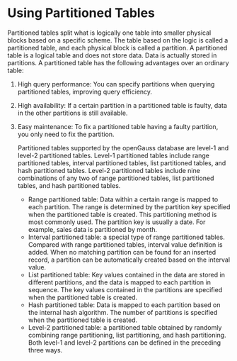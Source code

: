 # Using Partitioned Tables<a name="EN-US_TOPIC_0000001119972376"></a>

Partitioned tables split what is logically one table into smaller physical blocks based on a specific scheme. The table based on the logic is called a partitioned table, and each physical block is called a partition. A partitioned table is a logical table and does not store data. Data is actually stored in partitions. A partitioned table has the following advantages over an ordinary table:

1.  High query performance: You can specify partitions when querying partitioned tables, improving query efficiency.
2.  High availability: If a certain partition in a partitioned table is faulty, data in the other partitions is still available.
3.  Easy maintenance: To fix a partitioned table having a faulty partition, you only need to fix the partition.

    Partitioned tables supported by the openGauss database are level-1 and level-2 partitioned tables. Level-1 partitioned tables include range partitioned tables, interval partitioned tables, list partitioned tables, and hash partitioned tables. Level-2 partitioned tables include nine combinations of any two of range partitioned tables, list partitioned tables, and hash partitioned tables.

    -   Range partitioned table: Data within a certain range is mapped to each partition. The range is determined by the partition key specified when the partitioned table is created. This partitioning method is most commonly used. The partition key is usually a date. For example, sales data is partitioned by month.
    -   Interval partitioned table: a special type of range partitioned tables. Compared with range partitioned tables, interval value definition is added. When no matching partition can be found for an inserted record, a partition can be automatically created based on the interval value.
    -   List partitioned table: Key values contained in the data are stored in different partitions, and the data is mapped to each partition in sequence. The key values contained in the partitions are specified when the partitioned table is created.
    -   Hash partitioned table: Data is mapped to each partition based on the internal hash algorithm. The number of partitions is specified when the partitioned table is created.
    -   Level-2 partitioned table: a partitioned table obtained by randomly combining range partitioning, list partitioning, and hash partitioning. Both level-1 and level-2 partitions can be defined in the preceding three ways.
